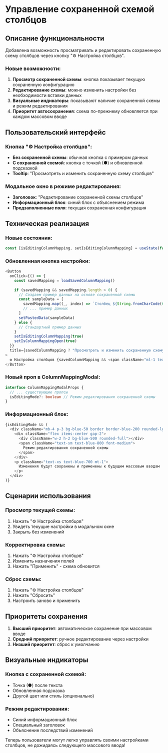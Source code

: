 # Управление сохраненной схемой столбцов

## Описание функциональности

Добавлена возможность просматривать и редактировать сохраненную схему столбцов через кнопку "⚙️ Настройка столбцов".

### Новые возможности:

1. **Просмотр сохраненной схемы**: кнопка показывает текущую сохраненную конфигурацию
2. **Редактирование схемы**: можно изменить настройки без необходимости вставки данных
3. **Визуальные индикаторы**: показывают наличие сохраненной схемы и режим редактирования
4. **Приоритет автосохранения**: схема по-прежнему обновляется при каждом массовом вводе

## Пользовательский интерфейс

### Кнопка "⚙️ Настройка столбцов":
- **Без сохраненной схемы**: обычная кнопка с примером данных
- **С сохраненной схемой**: кнопка с точкой (●) и обновленной подсказкой
- **Tooltip**: "Просмотреть и изменить сохраненную схему столбцов"

### Модальное окно в режиме редактирования:
- **Заголовок**: "Редактирование сохраненной схемы столбцов"
- **Информационный блок**: синий блок с объяснением режима
- **Предзаполненные поля**: текущая сохраненная конфигурация

## Техническая реализация

### Новые состояния:
```typescript
const [isEditingColumnMapping, setIsEditingColumnMapping] = useState(false)
```

### Обновленная кнопка настройки:
```typescript
<Button
  onClick={() => {
    const savedMapping = loadSavedColumnMapping()
    
    if (savedMapping && savedMapping.length > 0) {
      // Создаем пример данных на основе сохраненной схемы
      const sampleData = [
        savedMapping.map((_, index) => `Столбец ${String.fromCharCode(65 + index)}`),
        // ... пример данных
      ]
      setPastedData(sampleData)
    } else {
      // Стандартный пример данных
    }
    setIsEditingColumnMapping(true)
    setIsColumnMappingOpen(true)
  }}
  title={savedColumnMapping ? "Просмотреть и изменить сохраненную схему столбцов" : "Настроить порядок столбцов для вставки данных"}
>
  ⚙️ Настройка столбцов {savedColumnMapping && <span className="ml-1 text-xs">●</span>}
</Button>
```

### Новый проп в ColumnMappingModal:
```typescript
interface ColumnMappingModalProps {
  // ... существующие пропсы
  isEditingMode?: boolean // Режим редактирования сохраненной схемы
}
```

### Информационный блок:
```typescript
{isEditingMode && (
  <div className="mb-4 p-3 bg-blue-50 border border-blue-200 rounded-lg">
    <div className="flex items-center gap-2">
      <div className="w-2 h-2 bg-blue-500 rounded-full"></div>
      <span className="text-sm text-blue-800 font-medium">
        Режим редактирования сохраненной схемы
      </span>
    </div>
    <p className="text-xs text-blue-700 mt-1">
      Изменения будут сохранены и применены к будущим массовым вводам
    </p>
  </div>
)}
```

## Сценарии использования

### Просмотр текущей схемы:
1. Нажать "⚙️ Настройка столбцов"
2. Увидеть текущие настройки в модальном окне
3. Закрыть без изменений

### Корректировка схемы:
1. Нажать "⚙️ Настройка столбцов"
2. Изменить назначения полей
3. Нажать "Применить" - схема обновится

### Сброс схемы:
1. Нажать "⚙️ Настройка столбцов"
2. Нажать "Сбросить"
3. Настроить заново и применить

## Приоритеты сохранения

1. **Высший приоритет**: автоматическое сохранение при массовом вводе
2. **Средний приоритет**: ручное редактирование через настройки
3. **Низший приоритет**: сброс к умолчанию

## Визуальные индикаторы

### Кнопка с сохраненной схемой:
- Точка (●) после текста
- Обновленная подсказка
- Другой цвет или стиль (опционально)

### Режим редактирования:
- Синий информационный блок
- Специальный заголовок
- Объяснение последствий изменений

Теперь пользователи могут легко управлять своими настройками столбцов, не дожидаясь следующего массового ввода!
